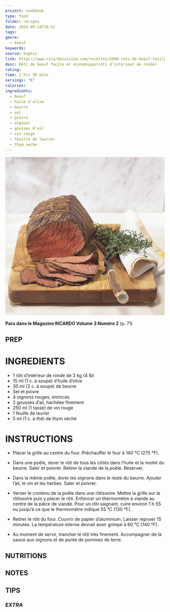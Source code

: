 ```yaml
---
project: cookbook
type: food
folder: recipes
date: 2023-09-18T16:52
tags: 
genre:
  - boeuf
keywords: 
source: Sophie
link: https://www.ricardocuisine.com/recettes/3999-roti-de-boeuf-facile-et-economique
desc: Rôti de boeuf facile et économique(rôti d’intérieur de ronde)
rating: 
time: 2 hrs 30 mins
servings: "6"
calories: 
ingredients:
  - boeuf
  - huile d'olive
  - beurre
  - sel
  - poivre
  - oignons
  - gousses d'ail
  - vin rouge
  - feuille de laurier
  - thym seche
---
```


![IMAGE](image_80.png)


**Paru dans le Magazine RICARDO Volume 3 Numéro 2** (p. 71)

## PREP


# INGREDIENTS

- 1 rôti d’intérieur de ronde de 2 kg (4 lb)
- 15 ml (1 c. à soupe) d’huile d’olive
- 30 ml (2 c. à soupe) de beurre
- Sel et poivre
- 4 oignons rouges, émincés
- 2 gousses d’ail, hachées finement
- 250 ml (1 tasse) de vin rouge
- 1 feuille de laurier
- 5 ml (1 c. à thé) de thym séché


# INSTRUCTIONS

- Placer la grille au centre du four. Préchauffer le four à 140 °C (275 °F).
    
- Dans une poêle, dorer le rôti de tous les côtés dans l’huile et la moitié du beurre. Saler et poivrer. Retirer la viande de la poêle. Réserver.
    
- Dans la même poêle, dorer les oignons dans le reste du beurre. Ajouter l’ail, le vin et les herbes. Saler et poivrer.
    
- Verser le contenu de la poêle dans une rôtissoire. Mettre la grille sur la rôtissoire puis y placer le rôti. Enfoncer un thermomètre à viande au centre de la pièce de viande. Pour un rôti saignant, cuire environ 1 h 55 ou jusqu’à ce que le thermomètre indique 55 °C (130 °F).
    
- Retirer le rôti du four. Couvrir de papier d’aluminium. Laisser reposer 15 minutes. La température interne devrait avoir grimpé à 60 °C (140 °F).
    
- Au moment de servir, trancher le rôti très finement. Accompagner de la sauce aux oignons et de purée de pommes de terre.



## NUTRITIONS



## NOTES



## TIPS



### *EXTRA*




